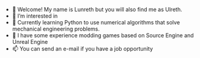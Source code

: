- 👋 Welcome! My name is Lunreth but you will also find me as Ulreth.
- 👀 I’m interested in 
- 🌱 Currently learning Python to use numerical algorithms that solve mechanical engineering problems.
- 💞️ I have some experience modding games based on Source Engine and Unreal Engine
- 📫 You can send an e-mail if you have a job opportunity

<!---
Lunreth/Lunreth is a ✨ special ✨ repository because its `README.md` (this file) appears on your GitHub profile.
You can click the Preview link to take a look at your changes.
--->
